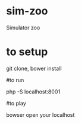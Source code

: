 # sim-zoo
Simulator zoo

# to setup
git clone,
bower install

#to run

php -S localhost:8001

#to play

bowser open your localhost


